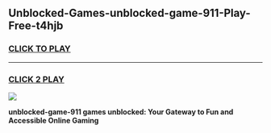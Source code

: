
## Unblocked-Games-unblocked-game-911-Play-Free-t4hjb
<h3>
<a href="https://premium76.site?title=unblocked-game-911&ref=23A">CLICK TO PLAY</a></h3>
<hr>

<h3>
<a href="https://premium76.site?title=unblocked-game-911&ref=23A">CLICK 2 PLAY</a>
  
</h3>

<a href="https://premium76.site?title=unblocked-game-911&ref=23A"><img src="https://clearcache.store/games.png"></a>


**unblocked-game-911 games unblocked: Your Gateway to Fun and Accessible Online Gaming**
